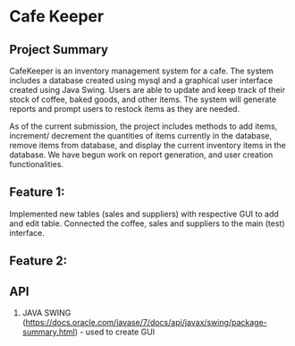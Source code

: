 # Cafe Keeper

## Project Summary 
CafeKeeper is an inventory management system for a cafe. The system includes a database created using mysql and a graphical user interface created using Java Swing. Users are able to update and keep track of their stock of coffee, baked goods, and other items. The system will generate reports and prompt users to restock items as they are needed.

As of the current submission, the project includes methods to add items, increment/ decrement the quantities of items currently in the database, remove items from database, and display the current inventory items in the database. We have begun work on report generation, and user creation functionalities. 

## Feature 1: 
Implemented new tables (sales and suppliers) with respective GUI to add and edit table. Connected the coffee, sales and suppliers to the main (test) interface.

## Feature 2:

## API
1. JAVA SWING (https://docs.oracle.com/javase/7/docs/api/javax/swing/package-summary.html) - used to create GUI
